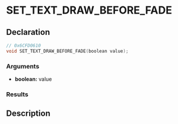 # SET_TEXT_DRAW_BEFORE_FADE

## Declaration
```cpp
// 0x6CFD0610
void SET_TEXT_DRAW_BEFORE_FADE(boolean value);
```

### Arguments
- **boolean:** value

### Results

## Description
